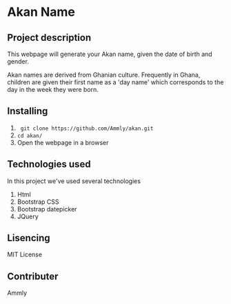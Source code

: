 # Akan Name

## Project description

This webpage will generate your Akan name, given the date of birth and gender.

Akan names are derived from Ghanian culture. Frequently in Ghana, children are given their first name as a 'day name' which corresponds to the day in the week they were born.

## Installing

1. ` git clone https://github.com/Ammly/akan.git`
2. ` cd akan/ `
2. Open the webpage in a browser
  
## Technologies used

In this project we've used several technologies
1. Html
2. Bootstrap CSS
3. Bootstrap datepicker
4. JQuery
        
       
## Lisencing
  MIT License

## Contributer

Ammly